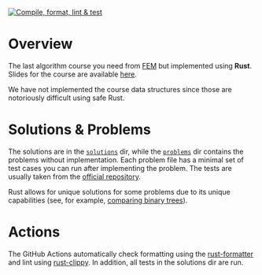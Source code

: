 [![Compile, format, lint & test](https://github.com/timKraeuter/FEM-Last-Algorithm-Course-You-Need-Rust/actions/workflows/rust.yml/badge.svg)](https://github.com/timKraeuter/FEM-Last-Algorithm-Course-You-Need-Rust/actions/workflows/rust.yml)

# Overview

The last algorithm course you need from [FEM](https://frontendmasters.com/courses/algorithms/) but implemented using **Rust**.
Slides for the course are available [here](https://theprimeagen.github.io/fem-algos).

We have not implemented the course data structures since those are notoriously difficult using safe Rust.

# Solutions & Problems

The solutions are in the [`solutions`](./src/solutions) dir, while the [`problems`](./src/problems) dir contains the problems without implementation.
Each problem file has a minimal set of test cases you can run after implementing the problem. The tests are usually taken from the [official repository](https://github.com/ThePrimeagen/kata-machine).

Rust allows for unique solutions for some problems due to its unique capabilities (see, for example, [comparing binary trees](./src/solutions/compare_binary_trees.rs)).

# Actions
The GitHub Actions automatically check formatting using the [rust-formatter](https://github.com/rust-lang/rustfmt) and lint using [rust-clippy](https://github.com/rust-lang/rust-clippy).
In addition, all tests in the solutions dir are run.
